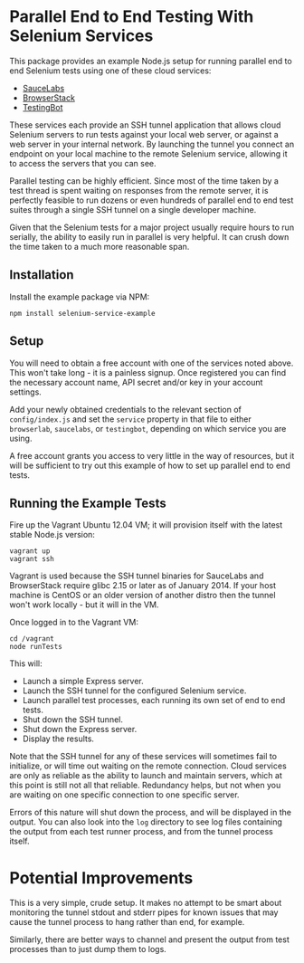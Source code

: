 # Parallel End to End Testing With Selenium Services

This package provides an example Node.js setup for running parallel end to
end Selenium tests using one of these cloud services:

* [SauceLabs](https://saucelabs.com)
* [BrowserStack](http://www.browserstack.com)
* [TestingBot](http://testingbot.com)

These services each provide an SSH tunnel application that allows cloud Selenium
servers to run tests against your local web server, or against a web server in
your internal network. By launching the tunnel you connect an endpoint on your
local machine to the remote Selenium service, allowing it to access the servers
that you can see.

Parallel testing can be highly efficient. Since most of the time taken by a test
thread is spent waiting on responses from the remote server, it is perfectly
feasible to run dozens or even hundreds of parallel end to end test suites
through a single SSH tunnel on a single developer machine.

Given that the Selenium tests for a major project usually require hours to run
serially, the ability to easily run in parallel is very helpful. It can crush
down the time taken to a much more reasonable span.

## Installation

Install the example package via NPM:

```
npm install selenium-service-example
```

## Setup

You will need to obtain a free account with one of the services noted above.
This won't take long - it is a painless signup. Once registered you can find the
necessary account name, API secret and/or key in your account settings.

Add your newly obtained credentials to the relevant section of
`config/index.js` and set the `service` property in that file to either
`browserlab`, `saucelabs`, or `testingbot`, depending on which service you are
using.

A free account grants you access to very little in the way of resources, but
it will be sufficient to try out this example of how to set up parallel end to
end tests.

## Running the Example Tests

Fire up the Vagrant Ubuntu 12.04 VM; it will provision itself with the latest
stable Node.js version:

```
vagrant up
vagrant ssh
```

Vagrant is used because the SSH tunnel binaries for SauceLabs and BrowserStack
require glibc 2.15 or later as of January 2014. If your host machine is CentOS
or an older version of another distro then the tunnel won't work locally - but
it will in the VM.

Once logged in to the Vagrant VM:

```
cd /vagrant
node runTests
```

This will:

  * Launch a simple Express server.
  * Launch the SSH tunnel for the configured Selenium service.
  * Launch parallel test processes, each running its own set of end to end tests.
  * Shut down the SSH tunnel.
  * Shut down the Express server.
  * Display the results.

Note that the SSH tunnel for any of these services will sometimes fail to
initialize, or will time out waiting on the remote connection. Cloud services
are only as reliable as the ability to launch and maintain servers, which at
this point is still not all that reliable. Redundancy helps, but not
when you are waiting on one specific connection to one specific server.

Errors of this nature will shut down the process, and will be displayed in the
output. You can also look into the `log` directory to see log files containing
the output from each test runner process, and from the tunnel process itself.

# Potential Improvements

This is a very simple, crude setup. It makes no attempt to be smart about
monitoring the tunnel stdout and stderr pipes for known issues that may cause
the tunnel process to hang rather than end, for example.

Similarly, there are better ways to channel and present the output from test
processes than to just dump them to logs.
